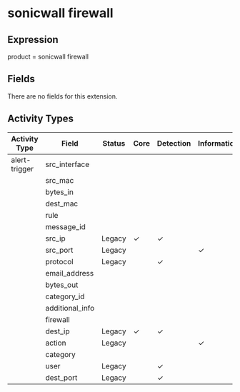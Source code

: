 sonicwall firewall
==================

Expression
----------

product = sonicwall firewall

Fields
------

There are no fields for this extension.

Activity Types
--------------

| Activity Type | Field           | Status | Core     | Detection | Informational |
| ------------- | --------------- | ------ | -------- | --------- | ------------- |
| alert-trigger | src_interface   |        |          |           |               |
|               | src_mac         |        |          |           |               |
|               | bytes_in        |        |          |           |               |
|               | dest_mac        |        |          |           |               |
|               | rule            |        |          |           |               |
|               | message_id      |        |          |           |               |
|               | src_ip          | Legacy | &#10003; | &#10003;  |               |
|               | src_port        | Legacy |          |           | &#10003;      |
|               | protocol        | Legacy |          | &#10003;  |               |
|               | email_address   |        |          |           |               |
|               | bytes_out       |        |          |           |               |
|               | category_id     |        |          |           |               |
|               | additional_info |        |          |           |               |
|               | firewall        |        |          |           |               |
|               | dest_ip         | Legacy | &#10003; | &#10003;  |               |
|               | action          | Legacy |          |           | &#10003;      |
|               | category        |        |          |           |               |
|               | user            | Legacy |          | &#10003;  |               |
|               | dest_port       | Legacy |          | &#10003;  |               |

